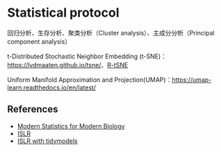 # Statistical protocol

回归分析、生存分析、聚类分析（Cluster analysis）、主成分分析（Principal component analysis）

t-Distributed Stochastic Neighbor Embedding (t-SNE)：<https://lvdmaaten.github.io/tsne/>、[R-tSNE](https://cran.r-project.org/web/packages/tsne/)

Uniform Manifold Approximation and Projection(UMAP)：<https://umap-learn.readthedocs.io/en/latest/>

## References

-   [Modern Statistics for Modern Biology](https://www.huber.embl.de/msmb/)
-   [ISLR](https://www.statlearning.com/)
-   [ISLR with tidymodels](https://emilhvitfeldt.github.io/ISLR-tidymodels-labs/)
